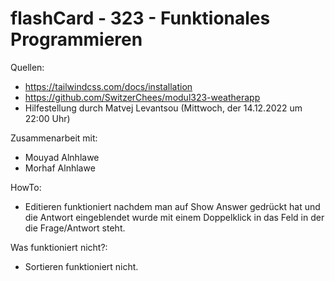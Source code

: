 # flashCard - 323 - Funktionales Programmieren
Quellen:
- https://tailwindcss.com/docs/installation
- https://github.com/SwitzerChees/modul323-weatherapp
- Hilfestellung durch Matvej Levantsou (Mittwoch, der 14.12.2022 um 22:00 Uhr)


Zusammenarbeit mit:
- Mouyad Alnhlawe
- Morhaf Alnhlawe

HowTo:
- Editieren funktioniert nachdem man auf Show Answer gedrückt hat und die Antwort eingeblendet wurde mit einem Doppelklick in das Feld in der die Frage/Antwort steht.

Was funktioniert nicht?:
- Sortieren funktioniert nicht.
